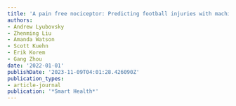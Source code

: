 ```yaml
---
title: 'A pain free nociceptor: Predicting football injuries with machine learning'
authors:
- Andrew Lyubovsky
- Zhenming Liu
- Amanda Watson
- Scott Kuehn
- Erik Korem
- Gang Zhou
date: '2022-01-01'
publishDate: '2023-11-09T04:01:28.426090Z'
publication_types:
- article-journal
publication: '*Smart Health*'
---
```

